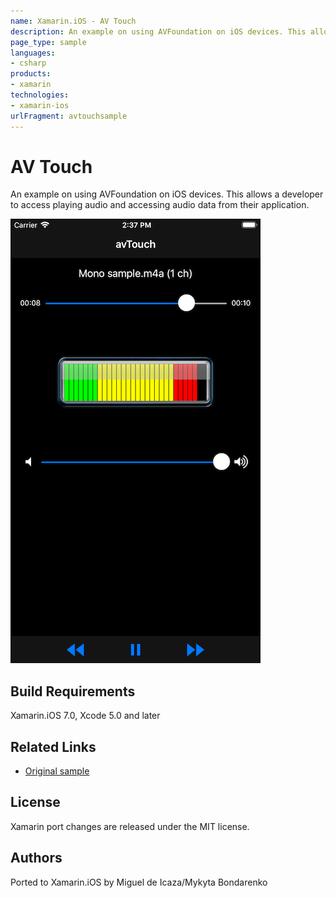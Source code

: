 ```yaml
---
name: Xamarin.iOS - AV Touch
description: An example on using AVFoundation on iOS devices. This allows a developer to access playing audio and accessing audio data from their application....
page_type: sample
languages:
- csharp
products:
- xamarin
technologies:
- xamarin-ios
urlFragment: avtouchsample
---
```

# AV Touch

An example on using AVFoundation on iOS devices. This allows a developer to access playing audio and accessing audio data from their application.

![Hove View](Screenshots/screenshot-1.png)

## Build Requirements

Xamarin.iOS 7.0, Xcode 5.0 and later

## Related Links

- [Original sample](http://developer.apple.com/library/ios/#samplecode/avTouch/Introduction/Intro.html)

## License

Xamarin port changes are released under the MIT license.

## Authors

Ported to Xamarin.iOS by Miguel de Icaza/Mykyta Bondarenko
